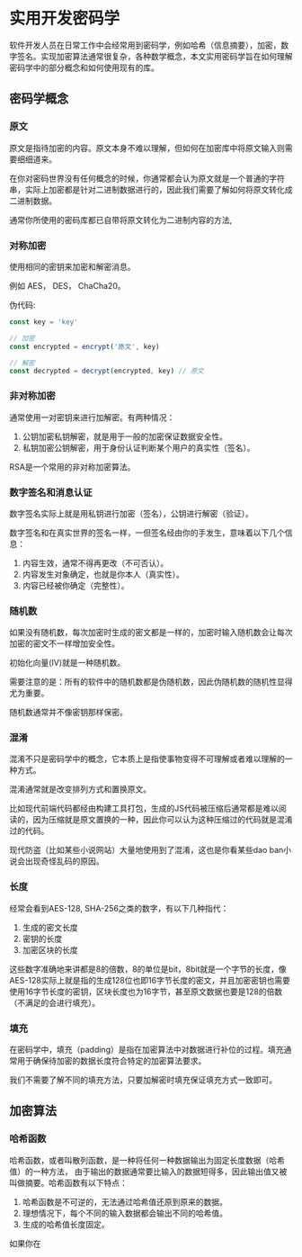 # 实用开发密码学

软件开发人员在日常工作中会经常用到密码学，例如哈希（信息摘要），加密，数字签名。实现加密算法通常很复杂，各种数学概念，本文实用密码学旨在如何理解密码学中的部分概念和如何使用现有的库。

## 密码学概念

### 原文
原文是指待加密的内容。原文本身不难以理解，但如何在加密库中将原文输入则需要细细道来。

在你对密码世界没有任何概念的时候，你通常都会认为原文就是一个普通的字符串，实际上加密都是针对二进制数据进行的，因此我们需要了解如何将原文转化成二进制数据。

通常你所使用的密码库都已自带将原文转化为二进制内容的方法,


### 对称加密

使用相同的密钥来加密和解密消息。

例如 AES， DES， ChaCha20。

伪代码:

```ts
const key = 'key'

// 加密
const encrypted = encrypt('原文', key)

// 解密
const decrypted = decrypt(encrypted, key) // 原文
```

### 非对称加密

通常使用一对密钥来进行加解密。有两种情况：

1. 公钥加密私钥解密，就是用于一般的加密保证数据安全性。
2. 私钥加密公钥解密，用于身份认证判断某个用户的真实性（签名）。

RSA是一个常用的非对称加密算法。

### 数字签名和消息认证

数字签名实际上就是用私钥进行加密（签名），公钥进行解密（验证）。

数字签名和在真实世界的签名一样，一但签名经由你的手发生，意味着以下几个信息：

1. 内容生效，通常不得再更改（不可否认）。
2. 内容发生对象确定，也就是你本人（真实性）。
3. 内容已经被你确定（完整性）。

### 随机数

如果没有随机数，每次加密时生成的密文都是一样的，加密时输入随机数会让每次加密的密文不一样增加安全性。

初始化向量(IV)就是一种随机数。

需要注意的是：所有的软件中的随机数都是伪随机数，因此伪随机数的随机性显得尤为重要。

随机数通常并不像密钥那样保密。

### 混淆

混淆不只是密码学中的概念，它本质上是指使事物变得不可理解或者难以理解的一种方式。

混淆通常就是改变排列方式和置换原文。

比如现代前端代码都经由构建工具打包，生成的JS代码被压缩后通常都是难以阅读的，因为压缩就是原文置换的一种，因此你可以认为这种压缩过的代码就是混淆过的代码。

现代防盗（比如某些小说网站）大量地使用到了混淆，这也是你看某些dao ban小说会出现奇怪乱码的原因。

### 长度

经常会看到AES-128, SHA-256之类的数字，有以下几种指代：

1. 生成的密文长度
2. 密钥的长度
3. 加密区块的长度

这些数字准确地来讲都是8的倍数，8的单位是bit，8bit就是一个字节的长度，像AES-128实际上就是指的生成128位也即16字节长度的密文，并且加密密钥也需要使用16字节长度的密钥，区块长度也为16字节，甚至原文数据也要是128的倍数（不满足的会进行填充）。

### 填充
在密码学中，填充（padding）是指在加密算法中对数据进行补位的过程。填充通常用于确保待加密的数据长度符合特定的加密算法要求。

我们不需要了解不同的填充方法，只要加解密时填充保证填充方式一致即可。

## 加密算法

### 哈希函数

哈希函数，或者叫散列函数，是一种将任何一种数据输出为固定长度数据（哈希值）的一种方法， 由于输出的数据通常要比输入的数据短得多，因此输出值又被叫做摘要。哈希函数有以下特点：

1. 哈希函数是不可逆的，无法通过哈希值还原到原来的数据。
2. 理想情况下，每个不同的输入数据都会输出不同的哈希值。
3. 生成的哈希值长度固定。

如果你在
